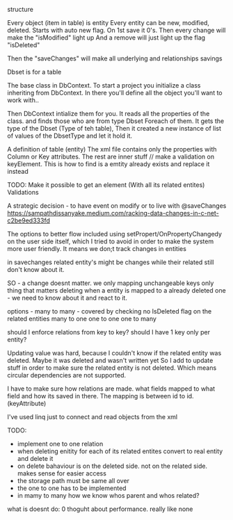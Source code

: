 

structure

Every object (item in table) is entity
Every entity can be new, modified, deleted. Starts with auto new flag. On 1st save it 0's. Then every change will make the "isModified" light up
And a remove will just light up the flag "isDeleted"

Then the "saveChanges" will make all underlying and relationships savings

Dbset is for a table

The base class in DbContext. To start a project you initialize a class inheriting from DbContext. In there you'll define all the object you'll want to work with..

Then DbContext intialize them for you. It reads all the properties of the class. and finds those who are from type Dbset
Foreach of them. It gets the type of the Dbset (Type of teh table),
Then it created a new instance of list of values of the DbsetType and let it hold it. 


A definition of table (entity)
The xml file contains only the properties with Column or Key attributes. The rest are inner stuff
// make a validation on keyElement. This is how to find is a emtity already exists and replace it instead



TODO:
Make it possible to get an element (With all its related entites)
Validations



A strategic decision - to have event on modify or to live with @saveChanges
https://sampathdissanyake.medium.com/racking-data-changes-in-c-net-c2be9ed333fd


The options to better flow included using setPropert/OnPropertyChangedy on the user side itself, which I tried to avoid in order to make the system more user friendly. It means we don;t track changes in entities




in savechanges related entity's might be changes while their related still don't know about it.

SO - a change doesnt matter. we only mapping unchangeable keys
only thing that matters deleting
when a entity is mapped to a already deleted one - we need to know about it and react to it.

options - many to many - covered by checking no IsDeleted flag on the related entities
many to one
one to one
one to many


should I enforce relations from key to key? should I have 1 key only per entity?

Updating value was hard, because I couldn't know if the related entity was deleted. Maybe it was deleted and wasn't written yet 
So I add to update stuff in order to make sure the related entity is not deleted.
Which means circular dependencies are not supported.


I have to make sure how relations are made. what fields mapped to what field and how its saved in there.
The mapping is between id to id. (keyAttribute)


I've used linq just to connect and read objects from the xml


TODO: 
- implement one to one relation
- when deleting enitity for each of its related entites convert to real entity and delete it
- on delete bahaviour is on the deleted side. not on the related side. makes sense for easier access
- the storage path must be same all over
- the one to one has to be implemented
- in mamy to many how we know whos parent and whos related?


what is doesnt do: 0 thoguht about performance. 
really
like none